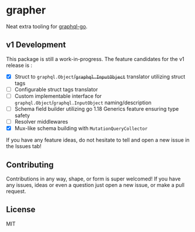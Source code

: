 # grapher
Neat extra tooling for [graphql-go](https://github.com/graphql-go/graphql).

## v1 Development
This package is still a work-in-progress. The feature candidates for the v1 release is :
- [x] Struct to `graphql.Object`/~~`graphql.InputObject`~~ translator utilizing struct tags
- [ ] Configurable struct tags translator
- [ ] Custom implementable interface for `graphql.Object`/`graphql.InputObject` naming/description
- [ ] Schema field builder utilizing go 1.18 Generics feature ensuring type safety
- [ ] Resolver middlewares
- [x] Mux-like schema building with `MutationQueryCollector`

If you have any feature ideas, do not hesitate to tell and open a new issue in the Issues tab!

## Contributing
Contributions in any way, shape, or form is super welcomed! If you have any issues, ideas or even a question just open a new issue, or make a pull request. 

## License
MIT
